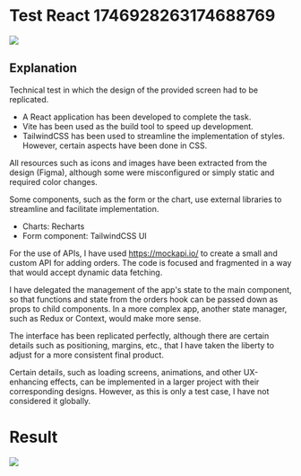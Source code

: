 # Test React 1746928263174688769

<img src="https://i.ibb.co/y6HfPfF/Screenshot-2024-01-19-170640.png">

## Explanation

Technical test in which the design of the provided screen had to be replicated.

-   A React application has been developed to complete the task.
-   Vite has been used as the build tool to speed up development.
-   TailwindCSS has been used to streamline the implementation of styles. However, certain aspects have been done in CSS.

All resources such as icons and images have been extracted from the design (Figma), although some were misconfigured or simply static and required color changes.

Some components, such as the form or the chart, use external libraries to streamline and facilitate implementation.

-   Charts: Recharts
-   Form component: TailwindCSS UI

For the use of APIs, I have used https://mockapi.io/ to create a small and custom API for adding orders. The code is focused and fragmented in a way that would accept dynamic data fetching.

I have delegated the management of the app's state to the main component, so that functions and state from the orders hook can be passed down as props to child components. In a more complex app, another state manager, such as Redux or Context, would make more sense.

The interface has been replicated perfectly, although there are certain details such as positioning, margins, etc., that I have taken the liberty to adjust for a more consistent final product.

Certain details, such as loading screens, animations, and other UX-enhancing effects, can be implemented in a larger project with their corresponding designs. However, as this is only a test case, I have not considered it globally.

# Result

<img src="https://i.ibb.co/xqMQYf3/Screenshot-2024-01-19-172026.png">
